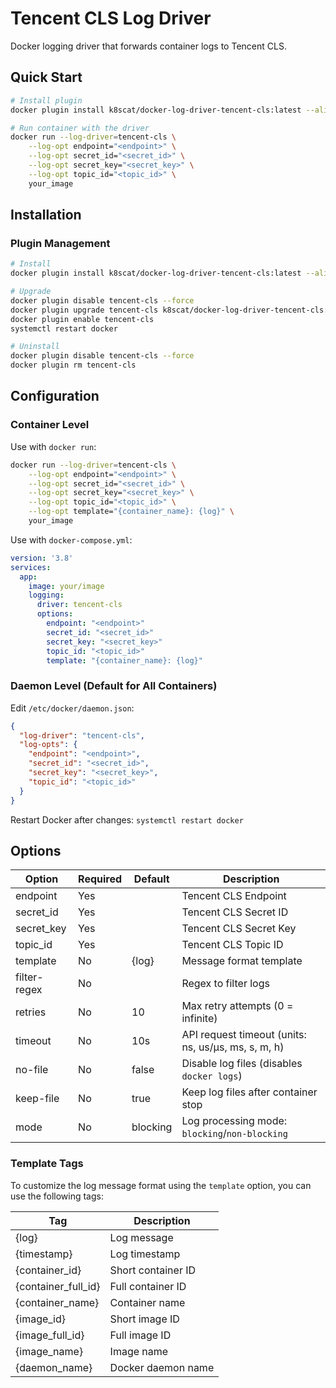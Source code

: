 # Tencent CLS Log Driver

Docker logging driver that forwards container logs to Tencent CLS.

## Quick Start

```bash
# Install plugin
docker plugin install k8scat/docker-log-driver-tencent-cls:latest --alias tencent-cls --grant-all-permissions

# Run container with the driver
docker run --log-driver=tencent-cls \
    --log-opt endpoint="<endpoint>" \
    --log-opt secret_id="<secret_id>" \
    --log-opt secret_key="<secret_key>" \
    --log-opt topic_id="<topic_id>" \
    your_image
```

## Installation

### Plugin Management

```bash
# Install
docker plugin install k8scat/docker-log-driver-tencent-cls:latest --alias tencent-cls --grant-all-permissions

# Upgrade
docker plugin disable tencent-cls --force
docker plugin upgrade tencent-cls k8scat/docker-log-driver-tencent-cls:latest --grant-all-permissions
docker plugin enable tencent-cls
systemctl restart docker

# Uninstall
docker plugin disable tencent-cls --force
docker plugin rm tencent-cls
```

## Configuration

### Container Level

Use with `docker run`:

```bash
docker run --log-driver=tencent-cls \
    --log-opt endpoint="<endpoint>" \
    --log-opt secret_id="<secret_id>" \
    --log-opt secret_key="<secret_key>" \
    --log-opt topic_id="<topic_id>" \
    --log-opt template="{container_name}: {log}" \
    your_image
```

Use with `docker-compose.yml`:

```yaml
version: '3.8'
services:
  app:
    image: your/image
    logging:
      driver: tencent-cls
      options:
        endpoint: "<endpoint>"
        secret_id: "<secret_id>"
        secret_key: "<secret_key>"
        topic_id: "<topic_id>"
        template: "{container_name}: {log}"
```

### Daemon Level (Default for All Containers)

Edit `/etc/docker/daemon.json`:

```json
{
  "log-driver": "tencent-cls",
  "log-opts": {
    "endpoint": "<endpoint>",
    "secret_id": "<secret_id>",
    "secret_key": "<secret_key>",
    "topic_id": "<topic_id>"
  }
}
```

Restart Docker after changes: `systemctl restart docker`

## Options

| Option               | Required | Default  | Description                                                                                  |
| -------------------- | -------- | -------- | -------------------------------------------------------------------------------------------- |
| endpoint             | Yes      |          | Tencent CLS Endpoint                                                                         |
| secret_id            | Yes      |          | Tencent CLS Secret ID                                                                        |
| secret_key           | Yes      |          | Tencent CLS Secret Key                                                                       |
| topic_id             | Yes      |          | Tencent CLS Topic ID                                                                         |
| template             | No       | {log}    | Message format template                                                                      |
| filter-regex         | No       |          | Regex to filter logs                                                                         |
| retries              | No       | 10       | Max retry attempts (0 = infinite)                                                            |
| timeout              | No       | 10s      | API request timeout (units: ns, us/µs, ms, s, m, h)                                          |
| no-file              | No       | false    | Disable log files (disables `docker logs`)                                                   |
| keep-file            | No       | true    | Keep log files after container stop                                                          |
| mode                 | No       | blocking | Log processing mode: `blocking`/`non-blocking`                                               |

### Template Tags

To customize the log message format using the `template` option, you can use the following tags:

| Tag                 | Description        |
| ------------------- | ------------------ |
| {log}               | Log message        |
| {timestamp}         | Log timestamp      |
| {container_id}      | Short container ID |
| {container_full_id} | Full container ID  |
| {container_name}    | Container name     |
| {image_id}          | Short image ID     |
| {image_full_id}     | Full image ID      |
| {image_name}        | Image name         |
| {daemon_name}       | Docker daemon name |

